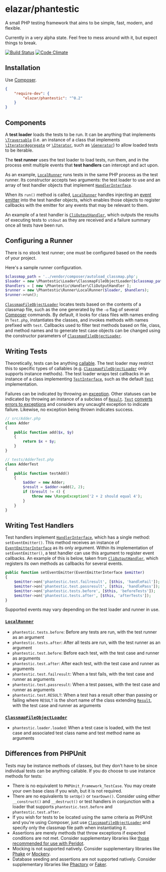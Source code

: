 # elazar/phantestic

A small PHP testing framework that aims to be simple, fast, modern, and flexible.

Currently in a very alpha state. Feel free to mess around with it, but expect things to break.

[![Build Status](https://img.shields.io/travis/elazar/phantestic.svg)](http://travis-ci.org/elazar/phantestic)
[![Code Climate](https://codeclimate.com/github/elazar/phantestic/badges/gpa.svg)](https://codeclimate.com/github/elazar/phantestic)

## Installation

Use [Composer](https://getcomposer.org).

```json
{
    "require-dev": {
        "elazar/phantestic": "^0.2"
    }
}
```

## Components

A **test loader** loads the tests to be run. It can be anything that implements [`\Traversable`](http://php.net/manual/en/class.traversable.php) (i.e. an instance of a class that implements [`\IteratorAggregate`](http://php.net/manual/en/class.iteratoraggregate.php) or [`\Iterator`](http://php.net/manual/en/class.iterator.php), such as [`\Generator`](http://php.net/manual/en/class.generator.php)) to allow loaded tests to be iterable.

The **test runner** uses the test loader to load tests, run them, and in the process emit multiple events that **test handlers** can intercept and act upon.

As an example, [`LocalRunner`](https://github.com/elazar/phantestic/blob/master/src/Runner/LocalRunner.php) runs tests in the same PHP process as the test runner. Its constructor accepts two arguments: the test loader to use and an array of test handler objects that implement [`HandlerInterface`](https://github.com/elazar/phantestic/blob/master/src/Handler/HandlerInterface.php).

When its `run()` method is called, [`LocalRunner`](https://github.com/elazar/phantestic/blob/master/src/Runner/LocalRunner.php) handles injecting an [event emitter](https://github.com/igorw/evenement/blob/master/src/Evenement/EventEmitterInterface.php) into the test handler objects, which enables those objects to register callbacks with the emitter for any events that may be relevant to them.

An example of a test handler is [`CliOutputHandler`](https://github.com/elazar/phantestic/blob/master/src/Handler/CliOutputHandler.php), which outputs the results of executing tests to `stdout` as they are received and a failure summary once all tests have been run.

## Configuring a Runner

There is no stock test runner; one must be configured based on the needs of your project.

Here's a sample runner configuration.

```php
$classmap_path = '../vendor/composer/autoload_classmap.php';
$loader = new \Phantestic\Loader\ClassmapFileObjectLoader($classmap_path);
$handlers = [ new \Phantestic\Handler\CliOutputHandler ];
$runner = new \Phantestic\Runner\LocalRunner($loader, $handlers);
$runner->run();
```

[`ClassmapFileObjectLoader`](https://github.com/elazar/phantestic/blob/master/src/Loader/ClassmapFileObjectLoader.php) locates tests based on the contents of a classmap file, such as the one generated by the `-o` flag of several [Composer](https://getcomposer.org) commands. By default, it looks for class files with names ending in `Test.php`, instantiates the classes, and invokes methods with names prefixed with `test`. Callbacks used to filter test methods based on file, class, and method names and to generate test case objects can be changed using the constructor parameters of [`ClassmapFileObjectLoader`](https://github.com/elazar/phantestic/blob/master/src/Loader/ClassmapFileObjectLoader.php).

## Writing Tests

Theoretically, tests can be anything [callable](http://php.net/manual/en/language.types.callable.php). The test loader may restrict this to specific types of callables (e.g. [`ClassmapFileObjectLoader`](https://github.com/elazar/phantestic/blob/master/src/Loader/ClassmapFileObjectLoader.php) only supports instance methods). The test loader wraps test callbacks in an instance of a class implementing [`TestInterface`](https://github.com/elazar/phantestic/blob/master/src/Test/TestInterface.php), such as the default [`Test`](https://github.com/elazar/phantestic/blob/master/src/Test/Test.php) implementation.

Failures can be indicated by throwing an [exception](http://php.net/manual/en/language.exceptions.php). Other statuses can be indicated by throwing an instance of a subclass of [`Result`](https://github.com/elazar/phantestic/blob/master/src/Result/Result.php). [`Test`](https://github.com/elazar/phantestic/blob/master/src/Test/Test.php) [converts errors to exceptions](http://php.net/manual/en/class.errorexception.php#errorexception.examples) and considers any uncaught exception to indicate failure. Likewise, no exception being thrown indicates success.

```php
// src/Adder.php
class Adder
{
    public function add($x, $y)
    {
        return $x + $y;
    }
}

// tests/AdderTest.php
class AdderTest
{
    public function testAdd()
    {
        $adder = new Adder;
        $result = $adder->add(2, 2);
        if ($result != 4) {
            throw new \RangeException('2 + 2 should equal 4');
        }
    }
}
```

## Writing Test Handlers

Test handlers implement [`HandlerInterface`](https://github.com/elazar/phantestic/blob/master/src/Handler/HandlerInterface.php), which has a single method: `setEventEmitter()`. This method receives an instance of [`EventEmitterInterface`](https://github.com/igorw/evenement/blob/master/src/Evenement/EventEmitterInterface.php) as its only argument. Within its implementation of `setEventEmitter()`, a test handler can use this argument to register event callbacks. An example of this is below, taken from [`CliOutputHandler`](https://github.com/elazar/phantestic/blob/master/src/Handler/CliOutputHandler.php), which registers its own methods as callbacks for several events.

```php
public function setEventEmitter(EventEmitterInterface $emitter)
{
    $emitter->on('phantestic.test.failresult', [$this, 'handleFail']);
    $emitter->on('phantestic.test.passresult', [$this, 'handlePass']);
    $emitter->on('phantestic.tests.before', [$this, 'beforeTests']);
    $emitter->on('phantestic.tests.after', [$this, 'afterTests']);
}
```

Supported events may vary depending on the test loader and runner in use.

### [`LocalRunner`](https://github.com/elazar/phantestic/blob/master/src/Runner/LocalRunner.php)

* `phantestic.tests.before`: Before any tests are run, with the test runner as an argument
* `phantestic.tests.after`: After all tests are run, with the test runner as an argument
* `phantestic.test.before`: Before each test, with the test case and runner as arguments
* `phantestic.test.after`: After each test, with the test case and runner as arguments
* `phantestic.test.failresult`: When a test fails, with the test case and runner as arguments
* `phantestic.test.passresult`: When a test passes, with the test case and runner as arguments
* `phantestic.test.RESULT`: When a test has a result other than passing or failing where `RESULT` is the short name of the class extending [`Result`](https://github.com/elazar/phantestic/blob/master/src/Result/Result.php), with the test case and runner as arguments

### [`ClassmapFileObjectLoader`](https://github.com/elazar/phantestic/blob/master/src/Loader/ClassmapFileObjectLoader.php)

* `phantestic.loader.loaded`: When a test case is loaded, with the test case and associated test class name and test method name as arguments

## Differences from PHPUnit

Tests may be instance methods of classes, but they don't have to be since individual tests can be anything callable. If you do choose to use instance methods for tests:

* There is no equivalent to `PHPUnit_Framework_TestCase`. You may create your own base class if you wish, but it is not required.
* There are no equivalents to `setUp()` or `tearDown()`. Consider using either `__construct()` and `__destruct()` or test handlers in conjunction with a loader that supports `phantestic.test.before` and `phantestic.test.after`.
* If you wish for tests to be located using the same criteria as PHPUnit and you're using Composer, just use [`ClassmapFileObjectLoader`](https://github.com/elazar/phantestic/blob/master/src/Loader/ClassmapFileObjectLoader.php) and specify only the classmap file path when instantiating it.
* Assertions are merely methods that throw exceptions if expected conditions are not met. Consider supplementary libraries like [those recommended for use with Peridot](https://github.com/peridot-php/peridot/wiki/Matchers).
* Mocking is not supported natively. Consider supplementary libraries like [Phake](https://github.com/mlively/phake) or [Mockery](https://github.com/padraic/mockery).
* Database seeding and assertions are not supported natively. Consider supplementary libraries like [Phactory](https://github.com/chriskite/phactory) or [Faker](https://github.com/fzaninotto/Faker).
